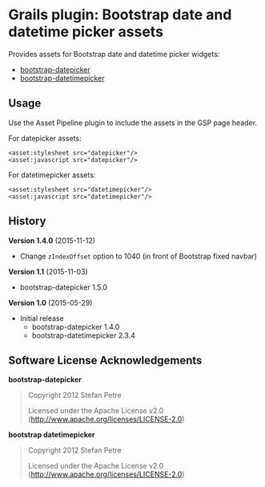 # Grails plugin: Bootstrap date and datetime picker assets

Provides assets for Bootstrap date and datetime picker widgets:

 * [bootstrap-datepicker](https://github.com/eternicode/bootstrap-datepicker)
 * [bootstrap-datetimepicker](https://github.com/smalot/bootstrap-datetimepicker)

## Usage

Use the Asset Pipeline plugin to include the assets in the GSP page header.

For datepicker assets:

    <asset:stylesheet src="datepicker"/>
    <asset:javascript src="datepicker"/>

For datetimepicker assets:

    <asset:stylesheet src="datetimepicker"/>
    <asset:javascript src="datetimepicker"/>

## History

**Version 1.4.0** (2015-11-12)

* Change `zIndexOffset` option to 1040 (in front of Bootstrap fixed navbar)

**Version 1.1** (2015-11-03)

* bootstrap-datepicker 1.5.0

**Version 1.0** (2015-05-29)

* Initial release
  * bootstrap-datepicker 1.4.0
  * bootstrap-datetimepicker 2.3.4

## Software License Acknowledgements

**bootstrap-datepicker**
> Copyright 2012 Stefan Petre
>
> Licensed under the Apache License v2.0 (http://www.apache.org/licenses/LICENSE-2.0)

**bootstrap datetimepicker**
> Copyright 2012 Stefan Petre
>
> Licensed under the Apache License v2.0 (http://www.apache.org/licenses/LICENSE-2.0)
